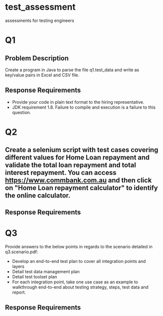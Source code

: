 # test_assessment
assessments for testing engineers

# Q1
## Problem Description
Create a program in Java to parse the file q1.test_data and write as key/value pairs in Excel and CSV file.

## Response Requirements
- Provide your code in plain text format to the hiring representative.
- JDK requirement 1.8. Failure to compile and execution is a failure to this question.

# Q2
## Create a selenium script with test cases covering different values for Home Loan repayment and validate the total loan repayment and total interest repayment. You can access https://www.commbank.com.au and then click on "Home Loan repayment calculator" to identify the online calculator.

## Response Requirements


# Q3
Provide answers to the below points in regards to the scenario detailed in q3.scenario.pdf:
- Develop an end-to-end test plan to cover all integration points and layers
- Detail test data management plan
- Detail test toolset plan
- For each integration point, take one use case as an example to walkthrough end-to-end about testing strategy, steps, test data and report.

## Response Requirements

